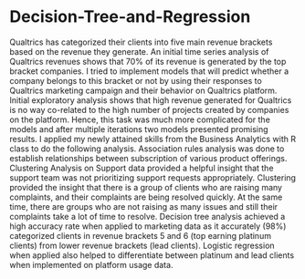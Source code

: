 # Decision-Tree-and-Regression
Qualtrics has categorized their clients into five main revenue brackets based on the revenue they generate. An initial time series analysis of Qualtrics revenues shows that 70% of its revenue is generated by the top bracket companies. I tried to implement models that will predict whether a company belongs to this bracket or not by using their responses to Qualtrics marketing campaign and their behavior on Qualtrics platform. Initial exploratory analysis shows that high revenue generated for Qualtrics is no way co-related to the high number of projects created by companies on the platform. Hence, this task was much more complicated for the models and after multiple iterations two models presented promising results.
I applied my newly attained skills from the Business Analytics with R class to do the following analysis. Association rules analysis was done to establish relationships between subscription of various product offerings. Clustering Analysis on Support data provided a helpful insight that the support team was not prioritizing support requests appropriately. Clustering provided the insight that there is a group of clients who are raising many complaints, and their complaints are being resolved quickly. At the same time, there are groups who are not raising as many issues and still their complaints take a lot of time to resolve. Decision tree analysis achieved a high accuracy rate when applied to marketing data as it accurately (98%) categorized clients in revenue brackets 5 and 6 (top earning platinum clients) from lower revenue brackets (lead clients). Logistic regression when applied also helped to differentiate between platinum and lead clients when implemented on platform usage data.
